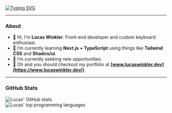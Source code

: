 [![Typing SVG](https://readme-typing-svg.demolab.com?font=Inter&weight=500&size=24&duration=2500&pause=1000&color=A570FD&vCenter=true&random=false&width=515&height=24&lines=Hey+there%2C+I'm+Lucas+Winkler!;I+build+pixel-perfect+user-interfaces)](https://git.io/typing-svg)

---

### About

-   👋 Hi, I’m **Lucas Winkler**. Front-end developer and custom keyboard enthusiast.
-   🌱 I’m currently learning **Next.js + TypeScript** using things like **Tailwind CSS** and **Shadcn/ui**.
-   🤝 I’m currently seeking new opportunities.
-   📂 Oh and you should checkout my portfolio at **[www.lucaswinkler.dev](https://www.lucaswinkler.dev/)**.

---

### GitHub Stats

<p align="left">
  <img alt="Lucas' GitHub stats" src="https://github-readme-streak-stats.herokuapp.com/?user=lucaswinkler&theme=tokyonight&hide_border=true"><br/>
  <img alt="Lucas' top programming languages" src="https://github-readme-stats.vercel.app/api/top-langs/?username=lucaswinkler&theme=tokyonight&hide_border=true&include_all_commits=true&count_private=true&layout=compact">
</p>
